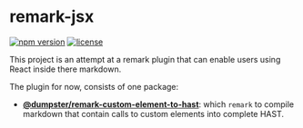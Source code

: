 # remark-jsx
[![npm version](https://badge.fury.io/js/%40dumpster%2Fremark-custom-element-to-hast.svg)](https://badge.fury.io/js/%40dumpster%2Fremark-custom-element-to-hast)
[![license](https://img.shields.io/github/license/mashape/apistatus.svg)](https://github.com/fazouane-marouane/remark-jsx/blob/master/packages/remark-custom-element-to-hast/LICENSE)

This project is an attempt at a remark plugin that can enable users using React inside there markdown.

The plugin for now, consists of one package:
* [**@dumpster/remark-custom-element-to-hast**](https://github.com/fazouane-marouane/remark-jsx/tree/master/packages/remark-custom-element-to-hast): which `remark` to compile markdown that contain calls to custom elements into complete HAST.
